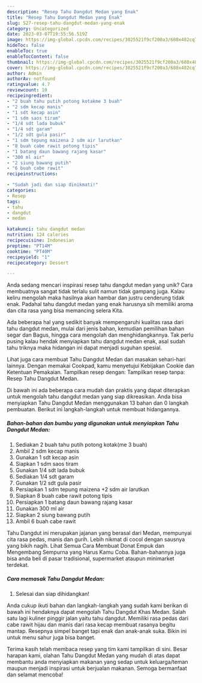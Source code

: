 ```yaml
---
description: "Resep Tahu Dangdut Medan yang Enak"
title: "Resep Tahu Dangdut Medan yang Enak"
slug: 527-resep-tahu-dangdut-medan-yang-enak
category: Uncategorized
date: 2023-03-07T19:55:56.519Z
image: https://img-global.cpcdn.com/recipes/3025521f9cf200a3/680x482cq70/tahu-dangdut-medan-foto-resep-utama.jpg
hideToc: false
enableToc: true
enableTocContent: false
thumbnail: https://img-global.cpcdn.com/recipes/3025521f9cf200a3/680x482cq70/tahu-dangdut-medan-foto-resep-utama.jpg
cover: https://img-global.cpcdn.com/recipes/3025521f9cf200a3/680x482cq70/tahu-dangdut-medan-foto-resep-utama.jpg
author: Admin
authorAv: notfound
ratingvalue: 4.7
reviewcount: 10
recipeingredient:
- "2 buah tahu putih potong kotakme 3 buah"
- "2 sdm kecap manis"
- "1 sdt kecap asin"
- "1 sdm saos tiram"
- "1/4 sdt lada bubuk"
- "1/4 sdt garam"
- "1/2 sdt gula pasir"
- "1 sdm tepung maizena 2 sdm air larutkan"
- "8 buah cabe rawit potong tipis"
- "1 batang daun bawang rajang kasar"
- "300 ml air"
- "2 siung bawang putih"
- "6 buah cabe rawit"
recipeinstructions:

- "Sudah jadi dan siap dinikmati!"
categories:
- Resep
tags:
- tahu
- dangdut
- medan

katakunci: tahu dangdut medan 
nutrition: 124 calories
recipecuisine: Indonesian
preptime: "PT14M"
cooktime: "PT40M"
recipeyield: "1"
recipecategory: Dessert

---
```





Anda sedang mencari inspirasi resep tahu dangdut medan yang unik? Cara membuatnya sangat tidak terlalu sulit namun tidak gampang juga. Kalau keliru mengolah maka hasilnya akan hambar dan justru cenderung tidak enak. Padahal tahu dangdut medan yang enak harusnya sih memiliki aroma dan cita rasa yang bisa memancing selera Kita.





Ada beberapa hal yang sedikit banyak mempengaruhi kualitas rasa dari tahu dangdut medan, mulai dari jenis bahan, kemudian pemilihan bahan segar dan Bagus, hingga cara mengolah dan menghidangkannya. Tak perlu pusing kalau hendak menyiapkan tahu dangdut medan enak,      asal sudah tahu triknya maka hidangan ini dapat menjadi suguhan spesial.














Lihat juga cara membuat Tahu Dangdut Medan dan masakan sehari-hari lainnya. Dengan memakai Cookpad, kamu menyetujui Kebijakan Cookie dan Ketentuan Pemakaian. Tampilkan resep dengan: Tampilkan resep tanpa: Resep Tahu Dangdut Medan.






Di bawah ini ada beberapa cara mudah dan praktis yang dapat diterapkan untuk mengolah tahu dangdut medan yang siap dikreasikan. Anda bisa menyiapkan Tahu Dangdut Medan menggunakan 13 bahan dan 0 langkah pembuatan. Berikut ini langkah-langkah untuk membuat hidangannya.

<!--inarticleads1-->

##### Bahan-bahan dan bumbu yang digunakan untuk menyiapkan Tahu Dangdut Medan:

1. Sediakan 2 buah tahu putih potong kotak(me 3 buah)
1. Ambil 2 sdm kecap manis
1. Gunakan 1 sdt kecap asin
1. Siapkan 1 sdm saos tiram
1. Gunakan 1/4 sdt lada bubuk
1. Sediakan 1/4 sdt garam
1. Gunakan 1/2 sdt gula pasir
1. Persiapkan 1 sdm tepung maizena +2 sdm air larutkan
1. Siapkan 8 buah cabe rawit potong tipis
1. Persiapkan 1 batang daun bawang rajang kasar
1. Gunakan 300 ml air
1. Siapkan 2 siung bawang putih
1. Ambil 6 buah cabe rawit


Tahu Dangdut ini merupakan jajanan yang berasal dari Medan, mempunyai cita rasa pedas, manis dan gurih. Lebih nikmat di cocol dengan sausnya yang bikih nagih. Lihat Semua Cara Membuat Donat Empuk dan Mengembang Sempurna yang Harus Kamu Coba. Bahan-bahannya juga bisa anda beli di pasar tradisional, supermarket ataupun minimarket terdekat. 

<!--inarticleads2-->

##### Cara memasak Tahu Dangdut Medan:


1. Selesai dan siap dihidangkan!

Anda cukup ikuti bahan dan langkah-langkah yang sudah kami berikan di bawah ini hendaknya dapat mengolah Tahu Dangdut Khas Medan. Salah satu lagi kuliner pinggir jalan yaitu tahu dangdut. Memiliki rasa pedas dari cabe rawit hijau dan manis dari rasa kecap membuat rasanya begitu mantap. Resepnya simpel banget tapi enak dan anak-anak suka. Bikin ini untuk menu sahur juga bisa banget. 

Terima kasih telah membaca resep yang tim kami tampilkan di sini. Besar harapan kami, olahan Tahu Dangdut Medan yang mudah di atas dapat membantu anda menyiapkan makanan yang sedap untuk keluarga/teman maupun menjadi inspirasi untuk berjualan makanan. Semoga bermanfaat dan selamat mencoba!
